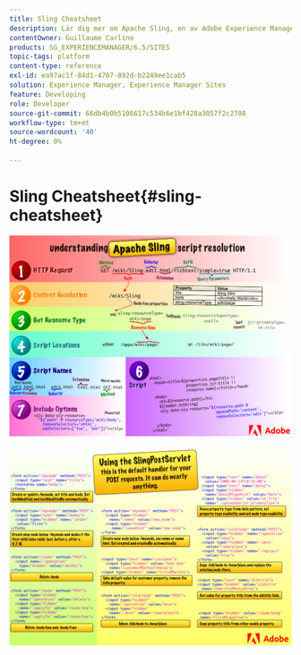 ```yaml
---
title: Sling Cheatsheet
description: Lär dig mer om Apache Sling, en av Adobe Experience Manager grundläggande tekniker, med hjälp av det här referensdiagrammet.
contentOwner: Guillaume Carlino
products: SG_EXPERIENCEMANAGER/6.5/SITES
topic-tags: platform
content-type: reference
exl-id: ea97ac1f-84d1-4707-892d-b2249ee1cab5
solution: Experience Manager, Experience Manager Sites
feature: Developing
role: Developer
source-git-commit: 66db4b0b5106617c534b6e1bf428a3057f2c2708
workflow-type: tm+mt
source-wordcount: '40'
ht-degree: 0%

---
```


# Sling Cheatsheet{#sling-cheatsheet}

![Om Apache Sling-skriptupplösningen.](assets/sling-cheatsheet-01.png)

![Med SlingPostServlet - det här är standardhanteraren för dina POSTER. Det kan göra nästan vad som helst.](assets/sling-cheatsheet-02.png)
